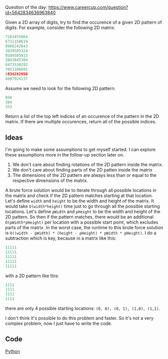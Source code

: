 Question of the day: https://www.careercup.com/question?id=5642834636963840

Given a 2D array of digits, try to find the occurence of a given 2D
pattern of digits. For example, consider the following 2D matrix:

```python
7283455864  
6731158619  
8988242643  
3839505324  
9509505813  
3843845384  
6473530293  
7053106601  
0834282956  
4607924137  
```

Assume we need to look for the following 2D pattern:

```python
950  
384  
353  
```

Return a list of the top left indices of an occurence of the pattern in
the 2D matrix. If there are multiple occurences, return all of the
possible indices.

## Ideas

I'm going to make some assumptions to get myself started. I can explore
these assumptions more in the follow-up section later on.

1. We don't care about finding rotations of the 2D pattern inside the matrix.
2. We don't care about finding parts of the 2D patten inside the matrix
3. The dimensions of the 2D pattern are always less than or equal to the respective dimensions of the matrix.

A brute force solution would be to iterate through all possible locations
in the matrix and check if the 2D pattern matches starting at that
location. Let's define `width` and `height` to be the width and height
of the matrix. It would take `O(width*height)` time just to go through
all the possible starting locations. Let's define `pWidth` and `pHeight`
to be the width and height of the 2D pattern. So then if the pattern
matches, there would be an additional `O(pWidth*pHeight)` per location
with a possible start point, which excludes parts of the matrix. In the
worst case, the runtime to this brute force solution is
`O((width - pWidth) * (height - pHeight) * pWidth * pHeight)`. I do a
subtraction which is key, because in a matrix like this:

```python
11111  
11111  
11111  
11111  
11111  
```

with a 2D pattern like this:

```python
1111  
1111  
1111  
1111  
```

there are only 4 possible starting locations: `(0, 0), (0, 1), (1,0), (1,1)`.

I don't think it's possible to do this problem and faster. So it's not
a very complex problem, now I just have to write the code.

## Code

[Python](./2D-pattern-in-matrix.py)

